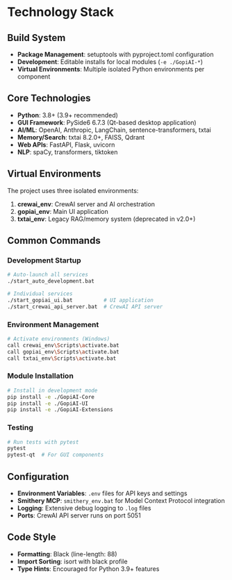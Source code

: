 # Technology Stack

## Build System
- **Package Management**: setuptools with pyproject.toml configuration
- **Development**: Editable installs for local modules (`-e ./GopiAI-*`)
- **Virtual Environments**: Multiple isolated Python environments per component

## Core Technologies
- **Python**: 3.8+ (3.9+ recommended)
- **GUI Framework**: PySide6 6.7.3 (Qt-based desktop application)
- **AI/ML**: OpenAI, Anthropic, LangChain, sentence-transformers, txtai
- **Memory/Search**: txtai 8.2.0+, FAISS, Qdrant
- **Web APIs**: FastAPI, Flask, uvicorn
- **NLP**: spaCy, transformers, tiktoken

## Virtual Environments
The project uses three isolated environments:
1. **crewai_env**: CrewAI server and AI orchestration
2. **gopiai_env**: Main UI application 
3. **txtai_env**: Legacy RAG/memory system (deprecated in v2.0+)

## Common Commands

### Development Startup
```bash
# Auto-launch all services
./start_auto_development.bat

# Individual services
./start_gopiai_ui.bat          # UI application
./start_crewai_api_server.bat  # CrewAI API server
```

### Environment Management
```bash
# Activate environments (Windows)
call crewai_env\Scripts\activate.bat
call gopiai_env\Scripts\activate.bat
call txtai_env\Scripts\activate.bat
```

### Module Installation
```bash
# Install in development mode
pip install -e ./GopiAI-Core
pip install -e ./GopiAI-UI
pip install -e ./GopiAI-Extensions
```

### Testing
```bash
# Run tests with pytest
pytest
pytest-qt  # For GUI components
```

## Configuration
- **Environment Variables**: `.env` files for API keys and settings
- **Smithery MCP**: `smithery_env.bat` for Model Context Protocol integration
- **Logging**: Extensive debug logging to `.log` files
- **Ports**: CrewAI API server runs on port 5051

## Code Style
- **Formatting**: Black (line-length: 88)
- **Import Sorting**: isort with black profile
- **Type Hints**: Encouraged for Python 3.9+ features
